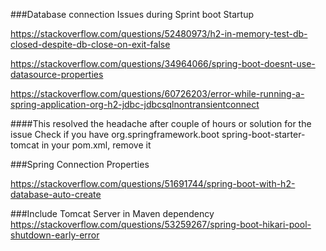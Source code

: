###Database connection Issues during Sprint boot Startup

https://stackoverflow.com/questions/52480973/h2-in-memory-test-db-closed-despite-db-close-on-exit-false

https://stackoverflow.com/questions/34964066/spring-boot-doesnt-use-datasource-properties

https://stackoverflow.com/questions/60726203/error-while-running-a-spring-application-org-h2-jdbc-jdbcsqlnontransientconnect

####This resolved the headache after couple of hours or solution for the issue
Check if you have <dependency> <groupId>org.springframework.boot</groupId> 
<artifactId>spring-boot-starter-tomcat</artifactId> </dependency> in your pom.xml, remove it

###Spring Connection Properties

https://stackoverflow.com/questions/51691744/spring-boot-with-h2-database-auto-create

###Include Tomcat Server in Maven dependency
https://stackoverflow.com/questions/53259267/spring-boot-hikari-pool-shutdown-early-error
